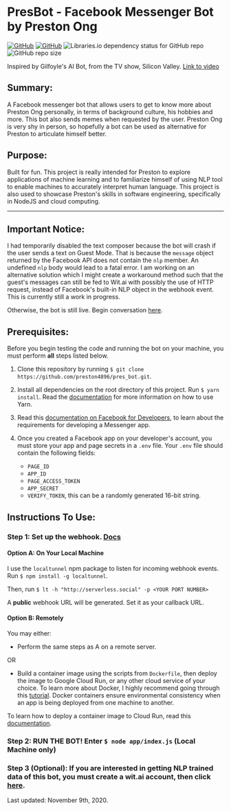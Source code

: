 # PresBot - Facebook Messenger Bot by Preston Ong

[![GitHub](https://img.shields.io/badge/PresBot-online-brightgreen)](http://m.me/presbot4896/)
[![GitHub](https://img.shields.io/github/license/preston4896/pres_bot?color=blue)](https://github.com/preston4896/pres_bot/blob/master/LICENSE)
![Libraries.io dependency status for GitHub repo](https://img.shields.io/librariesio/github/preston4896/pres_bot?style=flat-square)
![GitHub repo size](https://img.shields.io/github/repo-size/preston4896/pres_bot?color=yellow&style=flat-square)


Inspired by Gilfoyle's AI Bot, from the TV show, Silicon Valley. [Link to video](https://www.youtube.com/watch?v=IWIusSdn1e4)

## Summary:
A Facebook messenger bot that allows users to get to know more about Preston Ong personally, in terms of background culture, his hobbies and more. This bot also sends memes when requested by the user. 
Preston Ong is very shy in person, so hopefully a bot can be used as alternative for Preston to articulate himself better. 

## Purpose:
Built for fun. This project is really intended for Preston to explore applications of machine learning and to familiarize himself of using NLP tool to enable machines to accurately interpret human language. This project is also used to showcase Preston's skills in software engineering, specifically in NodeJS and cloud computing.

----------
## Important Notice:
I had temporarily disabled the text composer because the bot will crash if the user sends a text on Guest Mode. That is because the `message` object returned by the Facebook API does not contain the `nlp` member. An undefined `nlp` body would lead to a fatal error. I am working on an alternative solution which I might create a workaround method such that the guest's messages can still be fed to Wit.ai with possibly the use of HTTP request, instead of Facebook's built-in NLP object in the webhook event. This is currently still a work in progress.

Otherwise, the bot is still live. Begin conversation [here](http://m.me/presbot4896/).

## Prerequisites:
Before you begin testing the code and running the bot on your machine, you must perform **all** steps listed below.

1. Clone this repository by running `$ git clone https://github.com/preston4896/pres_bot.git`.

2. Install all dependencies on the root directory of this project. Run `$ yarn install`. Read the [documentation](https://yarnpkg.com/) for more information on how to use Yarn.

3. Read this [documentation on Facebook for Developers](https://developers.facebook.com/docs/messenger-platform/getting-started/app-setup), to learn about the requirements for developing a Messenger app.

4. Once you created a Facebook app on your developer's account, you must store your app and page secrets in a `.env` file. Your `.env` file should contain the following fields:
    - `PAGE_ID`
    - `APP_ID`
    - `PAGE_ACCESS_TOKEN`
    - `APP_SECRET`
    - `VERIFY_TOKEN`, this can be a randomly generated 16-bit string.

## Instructions To Use:

### Step 1: Set up the webhook. [Docs](https://developers.facebook.com/docs/messenger-platform/getting-started/webhook-setup)

#### Option A: On Your Local Machine
I use the `localtunnel` npm package to listen for incoming webhook events. Run `$ npm install -g localtunnel`.

Then, run `$ lt -h "http://serverless.social" -p <YOUR PORT NUMBER>`

A **public** webhook URL will be generated. Set it as your callback URL. 

#### Option B: Remotely
You may either:
- Perform the same steps as A on a remote server.

OR

- Build a container image using the scripts from `Dockerfile`, then deploy the image to Google Cloud Run, or any other cloud service of your choice. To learn more about Docker, I highly recommend going through this [tutorial](https://www.docker.com/101-tutorial). Docker containers ensure environmental consistency when an app is being deployed from one machine to another.

To learn how to deploy a container image to Cloud Run, read this [documentation](https://cloud.google.com/run/docs/quickstarts/build-and-deploy).

### Step 2: RUN THE BOT! Enter `$ node app/index.js` (Local Machine only)

### Step 3 (Optional): If you are interested in getting NLP trained data of this bot, you must create a wit.ai account, then click [here](https://wit.ai/v2/apps/397718547802889).

Last updated: November 9th, 2020.
